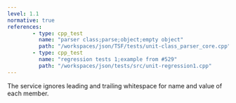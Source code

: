 ```yaml
---
level: 1.1
normative: true
references:
        - type: cpp_test
          name: "parser class;parse;object;empty object"
          path: "/workspaces/json/TSF/tests/unit-class_parser_core.cpp"
        - type: cpp_test
          name: "regression tests 1;example from #529"
          path: "/workspaces/json/tests/src/unit-regression1.cpp"
---
```


The service ignores leading and trailing whitespace for name and value of each member.